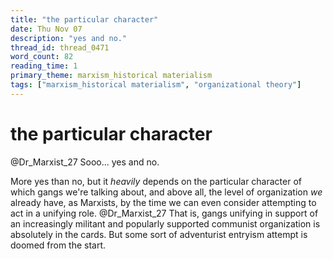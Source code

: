 ```yaml
---
title: "the particular character"
date: Thu Nov 07
description: "yes and no."
thread_id: thread_0471
word_count: 82
reading_time: 1
primary_theme: marxism_historical materialism
tags: ["marxism_historical materialism", "organizational theory"]
---
```


# the particular character

@Dr_Marxist_27 Sooo... yes and no.

More yes than no, but it *heavily* depends on the particular character of which gangs we're talking about, and above all, the level of organization *we* already have, as Marxists, by the time we can even consider attempting to act in a unifying role. @Dr_Marxist_27 That is, gangs unifying in support of an increasingly militant and popularly supported communist organization is absolutely in the cards. But some sort of adventurist entryism attempt is doomed from the start.